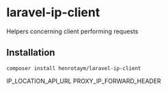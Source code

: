# laravel-ip-client
Helpers concerning client performing requests

## Installation
```shell
composer install henrotaym/laravel-ip-client
```

IP_LOCATION_API_URL
PROXY_IP_FORWARD_HEADER